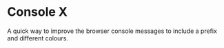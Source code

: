# Console X

A quick way to improve the browser console messages to include a prefix and different colours.
